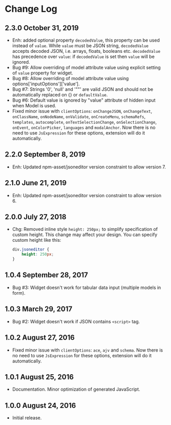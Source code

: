 Change Log
==========

2.3.0 October 31, 2019
----------------------

- Enh: added optional property `decodedValue`, this property can be used instead of `value`.
While `value` must be JSON string, `decodedValue` accepts decoded JSON, i.e. arrays, floats, booleans etc.
`decodedValue` has precedence over `value`: if `decodedValue` is set then `value` will be ignored.
- Bug #9: Allow overriding of model attribute value using explicit setting of `value` property for widget.
- Bug #8: Allow overriding of model attribute value using options['inputOptions']['value'].
- Bug #7: Strings '0', 'null' and '""' are valid JSON and should not be automatically replaced on {} or `defaultValue`.
- Bug #6: Default value is ignored by "value" attribute of hidden input when Model is used.
- Fixed minor issue with `clientOptions`: `onChangeJSON`, `onChangeText`, `onClassName`, `onNodeName`, `onValidate`,
`onCreateMenu`, `schemaRefs`, `templates`, `autocomplete`, `onTextSelectionChange`, `onSelectionChange`, `onEvent`,
`onColorPicker`, `languages` and `modalAnchor`.
Now there is no need to use `JsExpression` for these options, extension will do it automatically.

2.2.0 September 8, 2019
-----------------------

- Enh: Updated npm-asset/jsoneditor version constraint to allow version 7.

2.1.0 June 21, 2019
-------------------

- Enh: Updated npm-asset/jsoneditor version constraint to allow version 6.

2.0.0 July 27, 2018
-------------------

- Chg: Removed inline style `height: 250px;` to simplify specification of custom height.
This change may affect your design. You can specify custom height like this:
    ```css
    div.jsoneditor {
        height: 250px;
    }
    ```

1.0.4 September 28, 2017
------------------------

- Bug #3: Widget doesn't work for tabular data input (multiple models in form).

1.0.3 March 29, 2017
--------------------

- Bug #2: Widget doesn't work if JSON contains `<script>` tag.

1.0.2 August 27, 2016
---------------------

- Fixed minor issue with `clientOptions`: `ace`, `ajv` and `schema`.
Now there is no need to use `JsExpression` for these options, extension will do it automatically.

1.0.1 August 25, 2016
---------------------

- Documentation. Minor optimization of generated JavaScript.

1.0.0 August 24, 2016
---------------------

- Initial release.
